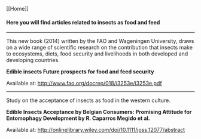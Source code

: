 [[Home]]


#### **Here you will find articles related to insects as food and feed**

***

This new book (2014) written by the FAO and Wageningen University, draws on a wide range of scientific research on the contribution that insects make to ecosystems, diets, food security and livelihoods in both developed and developing
countries.


**Edible insects Future prospects for food and feed security** 

Available at: http://www.fao.org/docrep/018/i3253e/i3253e.pdf 


***


Study on the acceptance of insects as food in the western culture.

**Edible Insects Acceptance by Belgian Consumers: Promising Attitude for Entomophagy Development by R. Caparros Megido et al.**

Available at: http://onlinelibrary.wiley.com/doi/10.1111/joss.12077/abstract 
